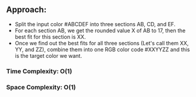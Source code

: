 ## Approach:
* Split the input color #ABCDEF into three sections AB, CD, and EF.
* For each section AB, we get the rounded value X of AB to 17, then the best fit for this section is XX.
* Once we find out the best fits for all three sections (Let's call them XX, YY, and ZZ), combine them into one RGB color code #XXYYZZ and this is the target color we want.
​
### Time Complexity: O(1)
### Space Complexity: O(1)